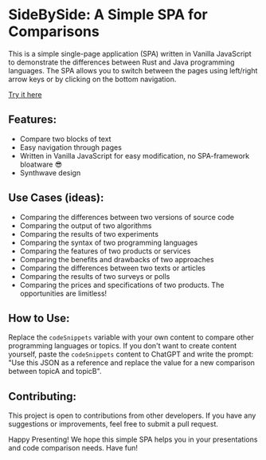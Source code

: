 # SideBySide: A Simple SPA for Comparisons
This is a simple single-page application (SPA) written in Vanilla JavaScript to demonstrate the differences between Rust and Java programming languages. The SPA allows you to switch between the pages using left/right arrow keys or by clicking on the bottom navigation.

[Try it here](https://lukaesch.github.io/sidebyside/)

## Features:
- Compare two blocks of text
- Easy navigation through pages
- Written in Vanilla JavaScript for easy modification, no SPA-framework bloatware 😎
- Synthwave design

## Use Cases (ideas):
- Comparing the differences between two versions of source code
- Comparing the output of two algorithms
- Comparing the results of two experiments
- Comparing the syntax of two programming languages
- Comparing the features of two products or services
- Comparing the benefits and drawbacks of two approaches
- Comparing the differences between two texts or articles
- Comparing the results of two surveys or polls
- Comparing the prices and specifications of two products.
The opportunities are limitless!

## How to Use:
Replace the ``codeSnippets`` variable with your own content to compare other programming languages or topics.
If you don't want to create content yourself, paste the ``codeSnippets`` content to ChatGPT and write the prompt: "Use this JSON as a reference and replace the value for a new comparison between topicA and topicB".

## Contributing:
This project is open to contributions from other developers. If you have any suggestions or improvements, feel free to submit a pull request.

Happy Presenting!
We hope this simple SPA helps you in your presentations and code comparison needs. Have fun!
